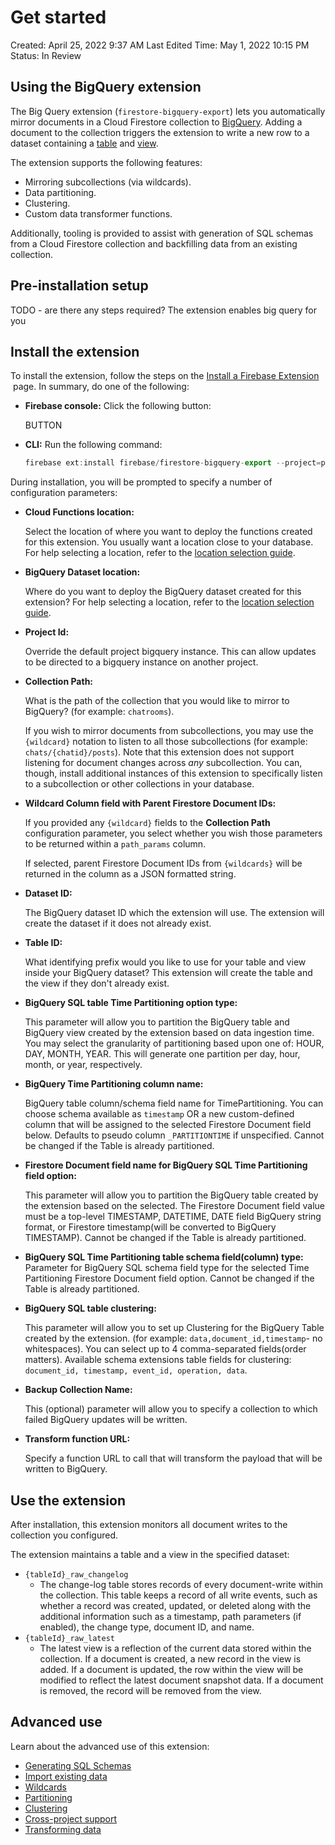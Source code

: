 # Get started

Created: April 25, 2022 9:37 AM
Last Edited Time: May 1, 2022 10:15 PM
Status: In Review

## Using the BigQuery extension

The Big Query extension (`firestore-bigquery-export`) lets you automatically mirror documents in a Cloud Firestore collection to [BigQuery](https://cloud.google.com/bigquery). Adding a document to the collection triggers the extension to write a new row to a dataset containing a [table](https://cloud.google.com/bigquery/docs/tables-intro) and [view](https://cloud.google.com/bigquery/docs/views-intro).

The extension supports the following features:

- Mirroring subcollections (via wildcards).
- Data partitioning.
- Clustering.
- Custom data transformer functions.

Additionally, tooling is provided to assist with generation of SQL schemas from a Cloud Firestore collection and backfilling data from an existing collection.

## Pre-installation setup

TODO - are there any steps required? The extension enables big query for you

## Install the extension

To install the extension, follow the steps on the [Install a Firebase Extension](https://firebase.google.com/docs/extensions/install-extensions)
 page. In summary, do one of the following:

- **Firebase console:** Click the following button:

    BUTTON

- **CLI:** Run the following command:

    ```jsx
    firebase ext:install firebase/firestore-bigquery-export --project=projectId-or-alias
    ```

During installation, you will be prompted to specify a number of configuration parameters:

- **Cloud Functions location:**

    Select the location of where you want to deploy the functions created for this extension. You usually want a location close to your database. For help selecting a location, refer to the [location selection guide](https://firebase.google.com/docs/functions/locations).

- **BigQuery Dataset location:**

    Where do you want to deploy the BigQuery dataset created for this extension? For help selecting a location, refer to the [location selection guide](https://cloud.google.com/bigquery/docs/locations).

- **Project Id:**

    Override the default project bigquery instance. This can allow updates to be directed to a bigquery instance on another project.

- **Collection Path:**

    What is the path of the collection that you would like to mirror to BigQuery? (for example: `chatrooms`).

    If you wish to mirror documents from subcollections, you may use the `{wildcard}` notation to listen to all those subcollections (for example: `chats/{chatid}/posts`). Note that this extension does not support listening for document changes across *any* subcollection. You can, though, install additional instances of this extension to specifically listen to a subcollection or other collections in your database.

- **Wildcard Column field with Parent Firestore Document IDs:**

    If you provided any `{wildcard}` fields to the **Collection Path** configuration parameter, you select whether you wish those parameters to be returned within a `path_params` column.

    If selected, parent Firestore Document IDs from `{wildcards}` will be returned in the column as a JSON formatted string.

- **Dataset ID:**

    The BigQuery dataset ID which the extension will use. The extension will create the dataset if it does not already exist.

- **Table ID:**

    What identifying prefix would you like to use for your table and view
    inside your BigQuery dataset? This extension will create the table and the
    view if they don't already exist.

- **BigQuery SQL table Time Partitioning option type:**

    This parameter will allow you to partition the BigQuery table and BigQuery view
    created by the extension based on data ingestion time. You may select the granularity of
    partitioning based upon one of: HOUR, DAY, MONTH, YEAR. This will
    generate one partition per day, hour, month, or year, respectively.

- **BigQuery Time Partitioning column name:**

    BigQuery table column/schema field name for TimePartitioning. You can choose schema available as `timestamp` OR a new custom-defined column that will be assigned to the selected Firestore Document field below. Defaults to pseudo column `_PARTITIONTIME` if unspecified. Cannot be changed if the Table is already partitioned.

- **Firestore Document field name for BigQuery SQL Time Partitioning field option:**

    This parameter will allow you to partition the BigQuery table created by the extension based on the selected. The Firestore Document field value must be a top-level TIMESTAMP, DATETIME, DATE field BigQuery string format, or Firestore timestamp(will be converted to BigQuery TIMESTAMP). Cannot be changed if the Table is already partitioned.

- **BigQuery SQL Time Partitioning table schema field(column) type:**
Parameter for BigQuery SQL schema field type for the selected Time Partitioning Firestore Document field option. Cannot be changed if the Table is already partitioned.
- **BigQuery SQL table clustering:**

    This parameter will allow you to set up Clustering for the BigQuery Table
    created by the extension. (for example: `data,document_id,timestamp`- no whitespaces). You can select up to 4 comma-separated fields(order matters).
    Available schema extensions table fields for clustering: `document_id, timestamp, event_id, operation, data`.

- **Backup Collection Name:**

    This (optional) parameter will allow you to specify a collection to which failed BigQuery updates will be written.

- **Transform function URL:**

    Specify a function URL to call that will transform the payload that will be written to BigQuery.

## Use the extension

After installation, this extension monitors all document writes to the collection you configured.

The extension maintains a table and a view in the specified dataset:

- `{tableId}_raw_changelog`
  - The change-log table stores records of every document-write within the collection. This table keeps a record of all write events, such as whether a record was created, updated, or deleted along with the additional information such as a timestamp, path parameters (if enabled), the change type, document ID, and name.
- `{tableId}_raw_latest`
  - The latest view is a reflection of the current data stored within the collection. If a document is created, a new record in the view is added. If a document is updated, the row within the view will be modified to reflect the latest document snapshot data. If a document is removed, the record will be removed from the view.

## Advanced use

Learn about the advanced use of this extension:

- [Generating SQL Schemas](https://www.notion.so/Generating-Schemas-2a42ca95fa624215b1cd06d88d71aaa8)
- [Import existing data](https://www.notion.so/Importing-Data-12e450250cde4fbc844e13eafbe32e14)
- [Wildcards](https://www.notion.so/Wildcards-2e43ed6a3e0c45a584a2a49d61f31aec)
- [Partitioning](https://www.notion.so/Partitioning-6aee582404a1475eaed6e40db374e635)
- [Clustering](https://www.notion.so/Clustering-998244364c6a46b5951133af87fd17fd)
- [Cross-project support](https://www.notion.so/Cross-Project-Support-6f160a02142f48bfb120539673b224e0)
- [Transforming data](https://www.notion.so/Transforming-Data-f5a777dae51e457a930d5cd93a04795d)
